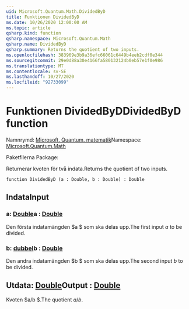 ```yaml
---
uid: Microsoft.Quantum.Math.DividedByD
title: Funktionen DividedByD
ms.date: 10/26/2020 12:00:00 AM
ms.topic: article
qsharp.kind: function
qsharp.namespace: Microsoft.Quantum.Math
qsharp.name: DividedByD
qsharp.summary: Returns the quotient of two inputs.
ms.openlocfilehash: 383969e3b9a36efc66061c6449b4eeb2cdf0e344
ms.sourcegitcommit: 29e0d88a30e4166fa580132124b0eb57e1f0e986
ms.translationtype: MT
ms.contentlocale: sv-SE
ms.lasthandoff: 10/27/2020
ms.locfileid: "92733099"
---
```

# <a name="dividedbyd-function"></a><span data-ttu-id="8e5d2-102">Funktionen DividedByD</span><span class="sxs-lookup"><span data-stu-id="8e5d2-102">DividedByD function</span></span>

<span data-ttu-id="8e5d2-103">Namnrymd: [Microsoft. Quantum. matematik](xref:Microsoft.Quantum.Math)</span><span class="sxs-lookup"><span data-stu-id="8e5d2-103">Namespace: [Microsoft.Quantum.Math](xref:Microsoft.Quantum.Math)</span></span>

<span data-ttu-id="8e5d2-104">Paketfilerna [](https://nuget.org/packages/)</span><span class="sxs-lookup"><span data-stu-id="8e5d2-104">Package: [](https://nuget.org/packages/)</span></span>


<span data-ttu-id="8e5d2-105">Returnerar kvoten för två indata.</span><span class="sxs-lookup"><span data-stu-id="8e5d2-105">Returns the quotient of two inputs.</span></span>

```qsharp
function DividedByD (a : Double, b : Double) : Double
```


## <a name="input"></a><span data-ttu-id="8e5d2-106">Indata</span><span class="sxs-lookup"><span data-stu-id="8e5d2-106">Input</span></span>

### <a name="a--double"></a><span data-ttu-id="8e5d2-107">a: [Double](xref:microsoft.quantum.lang-ref.double)</span><span class="sxs-lookup"><span data-stu-id="8e5d2-107">a : [Double](xref:microsoft.quantum.lang-ref.double)</span></span>

<span data-ttu-id="8e5d2-108">Den första indatamängden $a $ som ska delas upp.</span><span class="sxs-lookup"><span data-stu-id="8e5d2-108">The first input $a$ to be divided.</span></span>


### <a name="b--double"></a><span data-ttu-id="8e5d2-109">b: [dubbel](xref:microsoft.quantum.lang-ref.double)</span><span class="sxs-lookup"><span data-stu-id="8e5d2-109">b : [Double](xref:microsoft.quantum.lang-ref.double)</span></span>

<span data-ttu-id="8e5d2-110">Den andra indatamängden $b $ som ska delas upp.</span><span class="sxs-lookup"><span data-stu-id="8e5d2-110">The second input $b$ to be divided.</span></span>



## <a name="output--double"></a><span data-ttu-id="8e5d2-111">Utdata: [Double](xref:microsoft.quantum.lang-ref.double)</span><span class="sxs-lookup"><span data-stu-id="8e5d2-111">Output : [Double](xref:microsoft.quantum.lang-ref.double)</span></span>

<span data-ttu-id="8e5d2-112">Kvoten $a/b $.</span><span class="sxs-lookup"><span data-stu-id="8e5d2-112">The quotient $a / b$.</span></span>